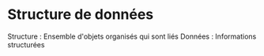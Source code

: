# Structure de données

Structure : Ensemble d'objets organisés qui sont liés
Données : Informations structurées

